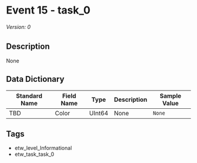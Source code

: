 # Event 15 - task_0
###### Version: 0

## Description
None

## Data Dictionary
|Standard Name|Field Name|Type|Description|Sample Value|
|---|---|---|---|---|
|TBD|Color|UInt64|None|`None`|

## Tags
* etw_level_Informational
* etw_task_task_0